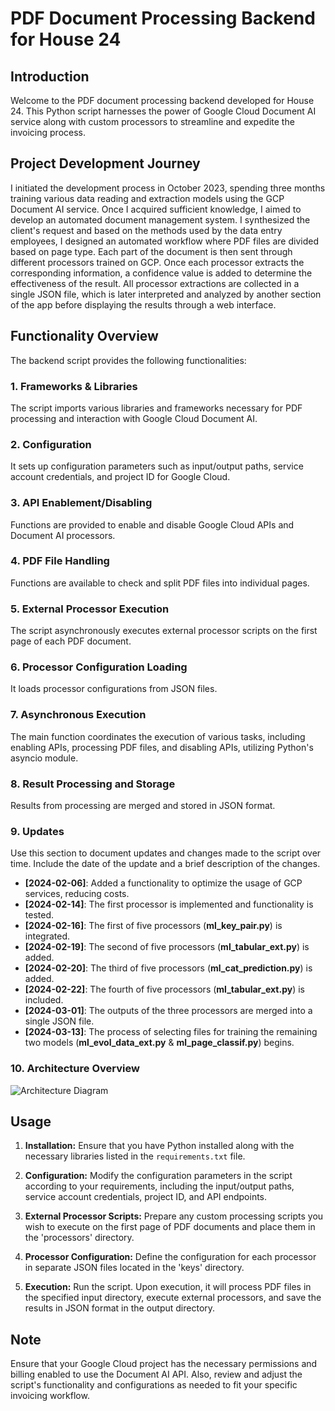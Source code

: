 # PDF Document Processing Backend for House 24

## Introduction
Welcome to the PDF document processing backend developed for House 24. This Python script harnesses the power of Google Cloud Document AI service along with custom processors to streamline and expedite the invoicing process.

## Project Development Journey
I initiated the development process in October 2023, spending three months training various data reading and extraction models using the GCP Document AI service. Once I acquired sufficient knowledge, I aimed to develop an automated document management system. I synthesized the client's request and based on the methods used by the data entry employees, I designed an automated workflow where PDF files are divided based on page type. Each part of the document is then sent through different processors trained on GCP. Once each processor extracts the corresponding information, a confidence value is added to determine the effectiveness of the result. All processor extractions are collected in a single JSON file, which is later interpreted and analyzed by another section of the app before displaying the results through a web interface.

## Functionality Overview
The backend script provides the following functionalities:

### 1. Frameworks & Libraries
The script imports various libraries and frameworks necessary for PDF processing and interaction with Google Cloud Document AI.

### 2. Configuration
It sets up configuration parameters such as input/output paths, service account credentials, and project ID for Google Cloud.

### 3. API Enablement/Disabling
Functions are provided to enable and disable Google Cloud APIs and Document AI processors.

### 4. PDF File Handling
Functions are available to check and split PDF files into individual pages.

### 5. External Processor Execution
The script asynchronously executes external processor scripts on the first page of each PDF document.

### 6. Processor Configuration Loading
It loads processor configurations from JSON files.

### 7. Asynchronous Execution
The main function coordinates the execution of various tasks, including enabling APIs, processing PDF files, and disabling APIs, utilizing Python's asyncio module.

### 8. Result Processing and Storage
Results from processing are merged and stored in JSON format.

### 9. Updates
Use this section to document updates and changes made to the script over time. Include the date of the update and a brief description of the changes.

- **[2024-02-06]**: Added a functionality to optimize the usage of GCP services, reducing costs.
- **[2024-02-14]**: The first processor is implemented and functionality is tested.
- **[2024-02-16]**: The first of five processors (**ml_key_pair.py**) is integrated.
- **[2024-02-19]**: The second of five processors (**ml_tabular_ext.py**) is added.
- **[2024-02-20]**: The third of five processors (**ml_cat_prediction.py**) is added.
- **[2024-02-22]**: The fourth of five processors (**ml_tabular_ext.py**) is included.
- **[2024-03-01]**: The outputs of the three processors are merged into a single JSON file.
- **[2024-03-13]**: The process of selecting files for training the remaining two models (**ml_evol_data_ext.py** & **ml_page_classif.py**) begins.


### 10. Architecture Overview
![Architecture Diagram](architecture_diagram.png)

## Usage
1. **Installation:** Ensure that you have Python installed along with the necessary libraries listed in the `requirements.txt` file.

2. **Configuration:** Modify the configuration parameters in the script according to your requirements, including the input/output paths, service account credentials, project ID, and API endpoints.

3. **External Processor Scripts:** Prepare any custom processing scripts you wish to execute on the first page of PDF documents and place them in the 'processors' directory.

4. **Processor Configuration:** Define the configuration for each processor in separate JSON files located in the 'keys' directory.

5. **Execution:** Run the script. Upon execution, it will process PDF files in the specified input directory, execute external processors, and save the results in JSON format in the output directory.

## Note
Ensure that your Google Cloud project has the necessary permissions and billing enabled to use the Document AI API. Also, review and adjust the script's functionality and configurations as needed to fit your specific invoicing workflow.
